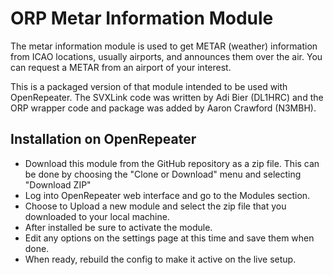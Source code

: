 # ORP Metar Information Module
The metar information module is used to get METAR (weather) information from ICAO locations, usually airports, and announces them over the air. You can request a METAR from an airport of your interest.

This is a packaged version of that module intended to be used with OpenRepeater. The SVXLink code was written by Adi Bier (DL1HRC) and the ORP wrapper code and package was added by Aaron Crawford (N3MBH).

## Installation on OpenRepeater
* Download this module from the GitHub repository as a zip file. This can be done by choosing the "Clone or Download" menu and selecting "Download ZIP"
* Log into OpenRepeater web interface and go to the Modules section.
* Choose to Upload a new module and select the zip file that you downloaded to your local machine. 
* After installed be sure to activate the module. 
* Edit any options on the settings page at this time and save them when done. 
* When ready, rebuild the config to make it active on the live setup. 
